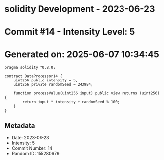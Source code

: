 ﻿# solidity Development - 2023-06-23
# Commit #14 - Intensity Level: 5
# Generated on: 2025-06-07 10:34:45
```solidity
pragma solidity ^0.8.0;

contract DataProcessor14 {
    uint256 public intensity = 5;
    uint256 private randomSeed = 243984;

    function processValue(uint256 input) public view returns (uint256) {
        return input * intensity + randomSeed % 100;
    }
}
```
## Metadata
- Date: 2023-06-23
- Intensity: 5
- Commit Number: 14
- Random ID: 155280679
